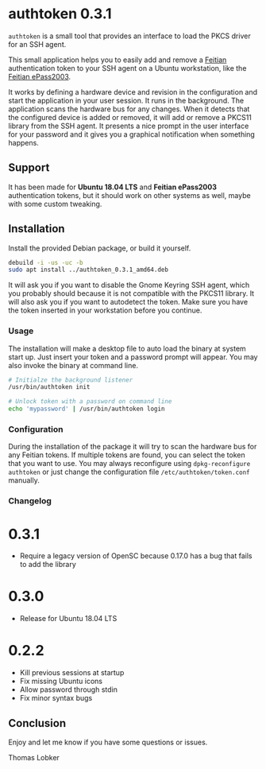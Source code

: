 # authtoken 0.3.1
`authtoken` is a small tool that provides an interface to load the PKCS driver for an SSH agent.

This small application helps you to easily add and remove a [Feitian](http://www.ftsafe.com/) authentication token to your
SSH agent on a Ubuntu workstation, like the [Feitian ePass2003](http://www.ftsafe.com/products/PKI/Standard).

It works by defining a hardware device and revision in the configuration and start the
application in your user session. It runs in the background. The application scans the hardware
bus for any changes. When it detects that the configured device is added or removed, it will add
or remove a PKCS11 library from the SSH agent. It presents a nice prompt in the user interface
for your password and it gives you a graphical notification when something happens.

## Support
It has been made for **Ubuntu 18.04 LTS** and **Feitian ePass2003** authentication tokens, but it should
work on other systems as well, maybe with some custom tweaking.

## Installation
Install the provided Debian package, or build it yourself.

```bash
debuild -i -us -uc -b
sudo apt install ../authtoken_0.3.1_amd64.deb
```

It will ask you if you want to disable the Gnome Keyring SSH agent, which you probably should because it
is not compatible with the PKCS11 library. It will also ask you if you want to autodetect the token. Make
sure you have the token inserted in your workstation before you continue.

### Usage
The installation will make a desktop file to auto load the binary at system start up. Just insert your
token and a password prompt will appear. You may also invoke the binary at command line.

```bash
# Initialze the background listener
/usr/bin/authtoken init

# Unlock token with a password on command line
echo 'mypassword' | /usr/bin/authtoken login
```

### Configuration
During the installation of the package it will try to scan the hardware bus for any Feitian tokens. If
multiple tokens are found, you can select the token that you want to use. You may always reconfigure
using `dpkg-reconfigure authtoken` or just change the configuration file `/etc/authtoken/token.conf` manually.

### Changelog

# 0.3.1

* Require a legacy version of OpenSC because 0.17.0 has a bug that fails to add the library

# 0.3.0

* Release for Ubuntu 18.04 LTS

# 0.2.2

* Kill previous sessions at startup
* Fix missing Ubuntu icons
* Allow password through stdin
* Fix minor syntax bugs

## Conclusion
Enjoy and let me know if you have some questions or issues.

Thomas Lobker
